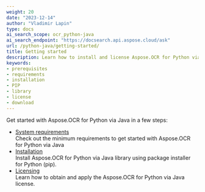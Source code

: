 ```yaml
---
weight: 20
date: "2023-12-14"
author: "Vladimir Lapin"
type: docs
ai_search_scope: ocr_python-java
ai_search_endpoint: "https://docsearch.api.aspose.cloud/ask"
url: /python-java/getting-started/
title: Getting started
description: Learn how to install and license Aspose.OCR for Python via Java and how to write simple OCR applications in Python.
keywords:
- prerequisites
- requirements
- installation
- PIP
- library
- license
- download
---
```


Get started with Aspose.OCR for Python via Java in a few steps:

- [System requirements](/ocr/python-java/system-requirements/)  
  Check out the minimum requirements to get started with Aspose.OCR for Python via Java
- [Installation](/ocr/python-java/installation/)  
  Install Aspose.OCR for Python via Java library using package installer for Python (pip).
- [Licensing](/ocr/python-java/licensing/)  
  Learn how to obtain and apply the Aspose.OCR for Python via Java license.
